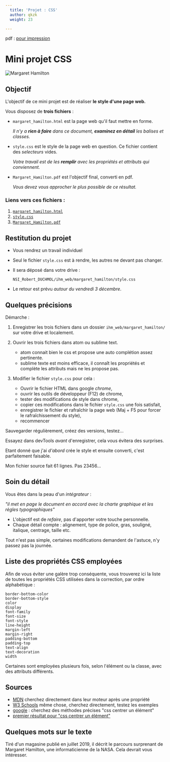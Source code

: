 ```yaml
---
  title: 'Projet : CSS'
  author: qkzk
  weight: 23

---
```



pdf : [pour impression](./nsi_prem_projet_css.pdf)

# Mini projet CSS

![Margaret Hamilton](https://i.f1g.fr/media/madame/400x/sites/default/files/img/2019/07/margaret-hamilton.jpg)

## Objectif

L'objectif de ce mini projet est de réaliser **le style d'une page web.**

Vous disposez de **trois fichiers** :

* `margaret_hamilton.html` est la page web qu'il faut mettre en forme.

    _Il n'y a **rien à faire** dans ce document, **examinez en détail** les balises et classes._

* `style.css` est le style de la page web en question. Ce fichier contient
    des _selecteurs_ vides.

    _Votre travail est de les **remplir** avec les propriétés et attributs qui conviennent._

* `Margaret_Hamilton.pdf` est l'objectif final, converti en pdf.

    _Vous devez vous approcher le plus possible de ce résultat._

### Liens vers ces fichiers :

1. [`margaret_hamilton.html`](https://raw.githubusercontent.com/qkzk/data_colab/master/margaret_hamilton.html)
2. [`style.css`](https://raw.githubusercontent.com/qkzk/data_colab/master/style.css)
3. [`Margaret_Hamilton.pdf`](https://github.com/qkzk/data_colab/raw/master/Margaret_Hamilton.pdf)

## Restitution du projet

* Vous rendrez un travail individuel
* Seul le fichier `style.css` est à rendre, les autres ne devant pas changer.
* Il sera déposé dans votre drive :

    `NSI_Robert_DUCHMOL/ihm_web/margaret_hamilton/style.css`
* Le retour est prévu _autour du vendredi 3 décembre_.

## Quelques précisions

Démarche :

1. Enregistrer les trois fichiers dans un dossier `ihm_web/margaret_hamilton/` sur votre drive et localement.
1. Ouvrir les trois fichiers dans atom ou sublime text.
    * atom connait bien le css et propose une auto complétion assez pertinente.
    * sublime texte est moins efficace, il connaît les propriétés et complète les attributs mais ne les propose pas.

2. Modifier le fichier `style.css` pour cela :

    * Ouvrir le fichier HTML dans google _chrome_,
    * ouvrir les outils de développeur (F12) de chrome,
    * tester des modifications de style dans chrome,
    * copier ces modifications dans  le fichier `style.css` une fois satisfait,
    * enregistrer le fichier et rafraîchir la page web (Maj + F5 pour forcer
      le rafraîchissement du style),
    * recommencer

Sauvegarder régulièrement, créez des versions, testez...

Essayez dans devTools _avant_ d'enregistrer, cela vous évitera des surprises.

Etant donné que j'ai _d'abord_ crée le style et ensuite converti, c'est
parfaitement faisable.

Mon fichier source fait 61 lignes. Pas 23456...

## Soin du détail

Vous êtes dans la peau d'un _intégrateur_ :

  _"il met en page le document en accord avec la charte graphique et les règles_
  _typographiques"_

* L'objectif est de _refaire_, pas d'apporter votre touche personnelle.
* Chaque détail compte : alignement, type de police, gras, souligné, italique,
  centrage, taille etc.

Tout n'est pas simple, certaines modifications demandent de l'astuce, n'y passez
pas la journée.


## Liste des propriétés CSS employées

Afin de vous éviter une galère trop conséquente, vous trouverez ici la liste
de toutes les propriétés CSS utilisées dans la correction, par ordre
alphabétique :

~~~
border-bottom-color
border-bottom-style
color
display
font-family
font-size
font-style
line-height
margin-left
margin-right
padding-bottom
padding-top
text-align
text-decoration
width
~~~

Certaines sont employées plusieurs fois, selon l'élément ou la classe, avec
des attributs différents.

## Sources

* [MDN](https://developer.mozilla.org/fr/docs/Web/CSS/border-bottom-color)
    cherchez directement dans leur moteur après une propriété
* [W3 Schools](https://www.w3schools.com/cssref/pr_font_font-size.asp)
    même chose, cherchez directement, testez les exemples
* [google](https://google.com) : cherchez des méthodes précises
    "css centrer un élément"
* [premier résultat pour "css centrer un élément"](https://www.w3.org/Style/Examples/007/center.fr.html)

## Quelques mots sur le texte

Tiré d'un magasine publié en juillet 2019, il décrit le parcours
surprenant de Margaret Hamilton, une informaticienne de la NASA. Cela devrait
vous intéresser.

